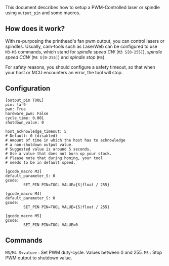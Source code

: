 This document describes how to setup a PWM-Controlled laser or spindle
using `output_pin` and some macros.


## How does it work?
With re-purposing the printhead's fan pwm output, you can control
lasers or spindles.
Usually, cam-tools such as LaserWeb can be configured to use `M3-M5`
commands, which stand for _spindle speed CW_ (`M3 S[0-255]`),
_spindle speed CCW_ (`M4 S[0-255]`) and _spindle stop_ (`M5`).

For safety reasons, you should configure a safety timeout,
so that when your host or MCU encounters an error, the tool will stop.


## Configuration
    [output_pin TOOL]
    pin: !ar9
    pwm: True
    hardware_pwm: False
    cycle_time: 0.001
    shutdown_value: 0

    host_acknowledge_timeout: 5
    # Default: 0 (disabled)
    # Amount of time in which the host has to acknowledge
    # a non-shutdown output value.
    # Suggested value is around 5 seconds.
    # Use a value that does not burn up your stock.
    # Please note that during homing, your tool
    # needs to be in default speed.

    [gcode_macro M3]
    default_parameter_S: 0
    gcode:
            SET_PIN PIN=TOOL VALUE={S|float / 255}

    [gcode_macro M4]
    default_parameter_S: 0
    gcode:
            SET_PIN PIN=TOOL VALUE={S|float / 255}

    [gcode_macro M5]
    gcode:
            SET_PIN PIN=TOOL VALUE=0

## Commands

`M3/M4 S<value>` : Set PWM duty-cycle. Values between 0 and 255.
`M5` : Stop PWM output to shutdown value.
